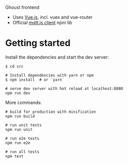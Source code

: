 Ghoust frontend

* Uses [Vue.js](https://vuejs.org/), incl. vuex and vue-router
* Official [mqtt.js client](https://www.npmjs.com/package/mqtt) npm lib

# Getting started

Install the dependencies and start the dev server:

    $ cd src

    # Install dependencies with yarn or npm
    $ npm install  # or `yarn`

    # serve dev server with hot reload at localhost:8080
    npm run dev

More commands:

    # build for production with minification
    npm run build

    # run unit tests
    npm run unit

    # run e2e tests
    npm run e2e

    # run all tests
    npm test
